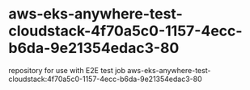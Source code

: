 # aws-eks-anywhere-test-cloudstack-4f70a5c0-1157-4ecc-b6da-9e21354edac3-80
repository for use with E2E test job aws-eks-anywhere-test-cloudstack:4f70a5c0-1157-4ecc-b6da-9e21354edac3-80
